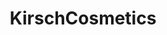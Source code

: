 ---
title: "KirschCosmetics"
url: /troisdorf/kirschcosmetics-niederkasseler-strasse/
shop: Kosmetik
---